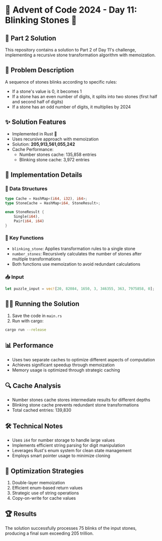 # 🎄 Advent of Code 2024 - Day 11: Blinking Stones 💎

## 🎯 Part 2 Solution
This repository contains a solution to Part 2 of Day 11's challenge, implementing a recursive stone transformation algorithm with memoization.

## 🧩 Problem Description
A sequence of stones blinks according to specific rules:
- If a stone's value is 0, it becomes 1
- If a stone has an even number of digits, it splits into two stones (first half and second half of digits)
- If a stone has an odd number of digits, it multiplies by 2024

## ✨ Solution Features
- Implemented in Rust 🦀
- Uses recursive approach with memoization
- Solution: **205,913,561,055,242**
- Cache Performance:
  - Number stones cache: 135,858 entries
  - Blinking stone cache: 3,972 entries

## 🚀 Implementation Details

### 💾 Data Structures
```rust
type Cache = HashMap<(i64, i32), i64>;
type StoneCache = HashMap<i64, StoneResult>;

enum StoneResult {
    Single(i64),
    Pair(i64, i64)
}
```

### 🔑 Key Functions
- `blinking_stone`: Applies transformation rules to a single stone
- `number_stones`: Recursively calculates the number of stones after multiple transformations
- Both functions use memoization to avoid redundant calculations

### 📥 Input
```rust
let puzzle_input = vec![20, 82084, 1650, 3, 346355, 363, 7975858, 0];
```

## 🏃‍♂️ Running the Solution

1. Save the code in `main.rs`
2. Run with cargo:
```bash
cargo run --release
```

## 📊 Performance
- Uses two separate caches to optimize different aspects of computation
- Achieves significant speedup through memoization
- Memory usage is optimized through strategic caching

## 🔍 Cache Analysis
- Number stones cache stores intermediate results for different depths
- Blinking stone cache prevents redundant stone transformations
- Total cached entries: 139,830

## 🛠️ Technical Notes
- Uses `i64` for number storage to handle large values
- Implements efficient string parsing for digit manipulation
- Leverages Rust's enum system for clean state management
- Employs smart pointer usage to minimize cloning

## 🎯 Optimization Strategies
1. Double-layer memoization
2. Efficient enum-based return values
3. Strategic use of string operations
4. Copy-on-write for cache values

## 🏆 Results
The solution successfully processes 75 blinks of the input stones, producing a final sum exceeding 205 trillion.